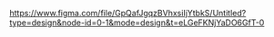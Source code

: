 https://www.figma.com/file/GpQafJgqzBVhxsiIjYtbkS/Untitled?type=design&node-id=0-1&mode=design&t=eLGeFKNjYaDO6GfT-0
